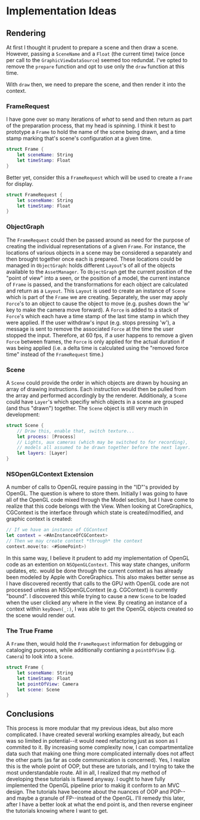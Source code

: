 #  Implementation Ideas
## Rendering
At first I thought it prudent to prepare a scene and then draw a scene.  However, passing a `SceneName` and a `Float` (the current time) twice (once per call to the `GraphicViewDataSource`) seemed too redundat.  I've opted to remove the `prepare` function and opt to use only the `draw` function at this time.

With `draw` then, we need to prepare the scene, and then render it into the context.

### FrameRequest
I have gone over so many iterations of *what* to send and then return as part of the preparation process, that my head is spinning.  I think it best to prototype a `Frame` to hold the name of the scene being drawn, and a time stamp marking that's scene's configuration at a given time.
```Swift
struct Frame {
    let sceneName: String
    let timeStamp: Float
}
```
Better yet, consider this a `FrameRequest` which will be used to create a `Frame` for display.
```Swift
struct FrameRequest {
    let sceneName: String
    let timeStamp: Float
}
```
### ObjectGraph
The `FrameRequest`  could then be passed around as need for the purpose of creating the individual representations of a given `Frame`.  For instance, the locations of various objects in a scene may be considered a separately and then brought together once each is prepared.  These locations could be managed in `ObjectGraph`:  holds different `Layout`'s of all of the objects available to the `AssetManager`.  To `ObjectGraph` get the current position of the "point of view" into a seen, or the position of a model, the current instance of `Frame` is passed, and the transformations for each object are calculated and return as a `Layout`.  This `Layout` is used to create an instance of `Scene` which is part of the `Frame` we are creating.
Separately, the user may apply `Force`'s to an object to cause the object to move (e.g. pushes down the 'w' key to make the camera move forward).  A `Force` is added to a stack of `Force`'s which each have a time stamp of the last time stamp in which they were applied.  If the user withdraw's input (e.g. stops pressing 'w'), a message is sent to remove the associated `Force` at the time the user stopped the input.  Therefore, at 60 fps, if a user happens to remove a given `Force` between frames, the `Force` is only applied for the actual duration if was being applied (i.e. a delta time is calculated using the "removed force time" instead of the `FrameRequest` time.)
### Scene
A `Scene` could provide the order in which objects are drawn by housing an array of drawing instructions.  Each instruction would then be pulled from the array and performed accordingly by the renderer.  Additionaly, a `Scene` could have `Layer`'s which specifiy which objects in a scene are grouped (and thus "drawn") together.  The `Scene` object is still very much in development:
```Swift
struct Scene {
    // Draw this, enable that, switch texture...
    let process: [Process]
    // Lights, aux cameras (which may be switched to for recording),
    // models all assumed to be drawn together before the next layer.
    let layers: [Layer]
}
```
### NSOpenGLContext Extension
A number of calls to OpenGL require passing in the "ID"'s provided by OpenGL.  The question is where to store them.  Initially I was going to have all of the OpenGL code mixed through the Model section, but I have come to realize that this code belongs with the View.  When looking at CoreGraphics, CGContext is the interface through which state is created/modified, and graphic context is created:
```Swift
// If we have an instance of CGContext
let context = <#AnInstanceOfCGContext>
// Then we may create context *through* the context
context.move(to: <#SomePoint>)
```
In this same way, I believe it prudent to add my implementation of OpenGL code as an extention on `NSOpenGLContext`.  This way state changes, uniform updates, etc. would be done through the current context as has already been modeled by Apple with CoreGraphics.  This also makes better sense as I have discovered recently that calls to the GPU with OpenGL code are not processed unless an NSOpenGLContext (e.g. CGContext) is currently "bound".  I discovered this while trying to cause a new `Scene` to be loaded when the user clicked any where in the view.  By creating an instance of a context within `keyDown(_:)`, I was able to get the OpenGL objects created so the scene would render out.
### The True Frame
A `Frame` then, would hold the `FrameRequest` information for debugging or cataloging purposes, while additionally contianing a `pointOfView` (i.g. `Camera`) to look into a `Scene`.
```Swift
struct Frame {
    let sceneName: String
    let timeStamp: Float
    let pointOfView: Camera
    let scene: Scene
}
```
## Conclusions
This process is more modular that my previous ideas, but also more complicated.  I have created several working examples already, but each was so limited in potential--it would need refactoring just as soon as I commited to it.  By increasing some complexity now, I can compartmentalize data such that making one thing more complicated internally does not affect the other parts (as far as code communication is concerned).  Yes, I realize this is the whole point of OOP, but these are tutorials, and I trying to take the most understandable route.  All in all, I realized that my method of developing these tutorials is flawed anyway.  I ought to have fully implemented the OpenGL pipeline prior to makig it conform to an MVC design.  The tutorials have become about the nuances of OOP and POP--and maybe a granule of FP--instead of the OpenGL.  I'll remedy this later, after I have a better look at what the end point is, and then reverse engineer the tutorials knowing where I want to get.
